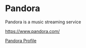 # Pandora
Pandora is a music streaming service

https://www.pandora.com/

[Pandora Profile](pandora.yaml)